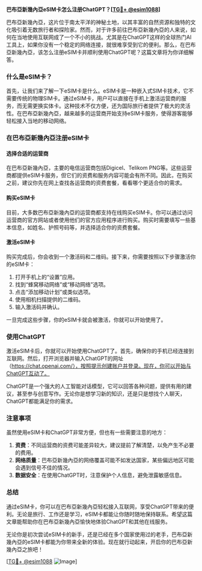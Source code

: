 **巴布亞新幾內亞eSIM卡怎么注册ChatGPT？[[TG💪+ @esim1088](https://t.me/s/esim1088)]**

巴布亞新幾內亞，这片位于南太平洋的神秘土地，以其丰富的自然资源和独特的文化吸引着无数旅行者和探险家。然而，对于许多前往巴布亞新幾內亞的人来说，如何在当地使用互联网成了一个不小的挑战。尤其是在ChatGPT这样的全球热门AI工具上，如果你没有一个稳定的网络连接，就很难享受到它的便利。那么，在巴布亞新幾內亞，该怎么注册eSIM卡并顺利使用ChatGPT呢？这篇文章将为你详细解答。

### 什么是eSIM卡？

首先，让我们来了解一下eSIM卡是什么。eSIM卡是一种嵌入式SIM卡技术，它不需要传统的物理SIM卡。通过eSIM卡，用户可以直接在手机上激活运营商的服务，而无需更换实体卡。这种技术不仅方便，还为国际旅行者提供了极大的灵活性。在巴布亞新幾內亞，越来越多的运营商开始支持eSIM卡服务，使得游客能够轻松接入当地的移动网络。

### 在巴布亞新幾內亞注册eSIM卡

#### 选择合适的运营商

在巴布亞新幾內亞，主要的电信运营商包括Digicel、Telikom PNG等。这些运营商都提供eSIM卡服务，但它们的资费和服务内容可能会有所不同。因此，在购买之前，建议你先在网上查找各运营商的资费套餐，看看哪个更适合你的需求。

#### 购买eSIM卡

目前，大多数巴布亞新幾內亞的运营商都支持在线购买eSIM卡。你可以通过访问运营商的官方网站或者使用他们的官方应用程序进行购买。购买时需要填写一些基本信息，如姓名、护照号码等，并选择适合你的资费套餐。

#### 激活eSIM卡

购买完成后，你会收到一个激活码和二维码。接下来，你需要按照以下步骤激活你的eSIM卡：

1. 打开手机上的“设置”应用。
2. 找到“蜂窝移动网络”或“移动网络”选项。
3. 点击“添加移动计划”或类似选项。
4. 使用相机扫描提供的二维码。
5. 输入激活码并确认。

一旦完成这些步骤，你的eSIM卡就会被激活，你就可以开始使用了。

### 使用ChatGPT

激活eSIM卡后，你就可以开始使用ChatGPT了。首先，确保你的手机已经连接到互联网。然后，打开浏览器并输入ChatGPT的网址（https://chat.openai.com/），按照提示创建账户并登录。现在，你可以开始与ChatGPT互动了。

ChatGPT是一个强大的人工智能对话模型，它可以回答各种问题，提供有用的建议，甚至参与创意写作。无论你是想学习新的知识，还是只是想找个人聊天，ChatGPT都能满足你的需求。

### 注意事项

虽然使用eSIM卡和ChatGPT非常方便，但也有一些需要注意的地方：

1. **资费**：不同运营商的资费可能差异较大，建议提前了解清楚，以免产生不必要的费用。
2. **网络质量**：巴布亞新幾內亞的网络覆盖可能不如发达国家，某些偏远地区可能会遇到信号不佳的情况。
3. **数据安全**：在使用ChatGPT时，注意保护个人信息，避免泄露敏感信息。

### 总结

通过eSIM卡，你可以在巴布亞新幾內亞轻松接入互联网，享受ChatGPT带来的便利。无论是旅行、工作还是学习，eSIM卡都能让你随时随地保持联系。希望这篇文章能帮助你在巴布亞新幾內亞愉快地体验ChatGPT和其他在线服务。

无论你是初次尝试eSIM卡的新手，还是已经在多个国家使用过的老手，巴布亞新幾內亞的eSIM卡都能为你带来全新的体验。现在就行动起来，开启你的巴布亞新幾內亞之旅吧！

[[TG💪+ @esim1088](https://t.me/s/esim1088) ![Image](https://i.postimg.cc/4NQfJmqS/Snipaste-2025-05-13-00-14-12.png)]
